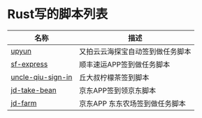 # Rust写的脚本列表

|名称|描述|
|---|---|
|[upyun](https://github.com/ClassmateLin/upyun)|又拍云云海探宝自动签到做任务脚本|
|[sf-express](https://github.com/ClassmateLin/sf-express)|顺丰速运APP签到做任务脚本|
|[uncle-qiu-sign-in](https://github.com/ClassmateLin/uncle-qiu-sign-in)|丘大叔柠檬茶签到脚本|
|[jd-take-bean](https://github.com/ClassmateLin/jd-take-bean)|京东APP签到领京东脚本|
|[jd-farm](https://github.com/ClassmateLin/jd-farm)|京东APP 东东农场签到做任务脚本|
